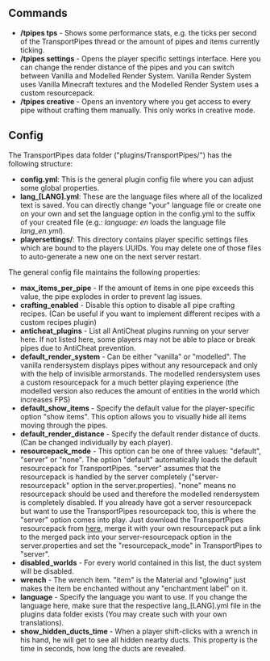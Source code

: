 ## Commands
* **/tpipes tps** - Shows some performance stats, e.g. the ticks per second of the TransportPipes thread or the amount of pipes and items currently ticking.
* **/tpipes settings** - Opens the player specific settings interface. Here you can change the render distance of the pipes and you can switch between Vanilla and Modelled Render System. Vanilla Render System uses Vanilla Minecraft textures and the Modelled Render System uses a custom resourcepack.
* **/tpipes creative** - Opens an inventory where you get access to every pipe without crafting them manually. This only works in creative mode.

## Config
The TransportPipes data folder ("plugins/TransportPipes/") has the following structure:
* **config.yml**: This is the general plugin config file where you can adjust some global properties.
* **lang_[LANG].yml**: These are the language files where all of the localized text is saved. You can directly change "your" language file or create one on your own and set the language option in the config.yml to the suffix of your created file (e.g.: _language: en_ loads the language file _lang_en.yml_).
* **playersettings/**: This directory contains player specific settings files which are bound to the players UUIDs. You may delete one of those files to auto-generate a new one on the next server restart.

The general config file maintains the following properties:
* **max_items_per_pipe** - If the amount of items in one pipe exceeds this value, the pipe explodes in order to prevent lag issues.
* **crafting_enabled** - Disable this option to disable all pipe crafting recipes. (Can be useful if you want to implement different recipes with a custom recipes plugin)
* **anticheat_plugins** - List all AntiCheat plugins running on your server here. If not listed here, some players may not be able to place or break pipes due to AntiCheat prevention.
* **default_render_system** - Can be either "vanilla" or "modelled". The vanilla rendersystem displays pipes without any resourcepack and only with the help of invisible armorstands. The modelled rendersystem uses a custom resourcepack for a much better playing experience (the modelled version also reduces the amount of entities in the world which increases FPS)
* **default_show_items** - Specify the default value for the player-specific option "show items". This option allows you to visually hide all items moving through the pipes.
* **default_render_distance** - Specify the default render distance of ducts. (Can be changed individually by each player).
* **resourcepack_mode** - This option can be one of three values: "default", "server" or "none". The option "default" automatically loads the default resourcepack for TransportPipes. "server" assumes that the resourcepack is handled by the server completely ("server-resourcepack" option in the server.properties). "none" means no resourcepack should be used and therefore the modelled rendersystem is completely disabled. If you already have got a server resourcepack but want to use the TransportPipes resourcepack too, this is where the "server" option comes into play. Just download the TransportPipes resourcepack from [here](https://raw.githubusercontent.com/RoboTricker/Transport-Pipes/master/src/main/resources/TransportPipes-ResourcePack.zip), merge it with your own resourcepack put a link to the merged pack into your server-resourcepack option in the server.properties and set the "resourcepack_mode" in TransportPipes to "server".
* **disabled_worlds** - For every world contained in this list, the duct system will be disabled.
* **wrench** - The wrench item. "item" is the Material and "glowing" just makes the item be enchanted without any "enchantment label" on it.
* **language** - Specify the language you want to use. If you change the language here, make sure that the respective lang_[LANG].yml file in the plugins data folder exists (You may create such with your own translations).
* **show_hidden_ducts_time** - When a player shift-clicks with a wrench in his hand, he will get to see all hidden nearby ducts. This property is the time in seconds, how long the ducts are revealed.